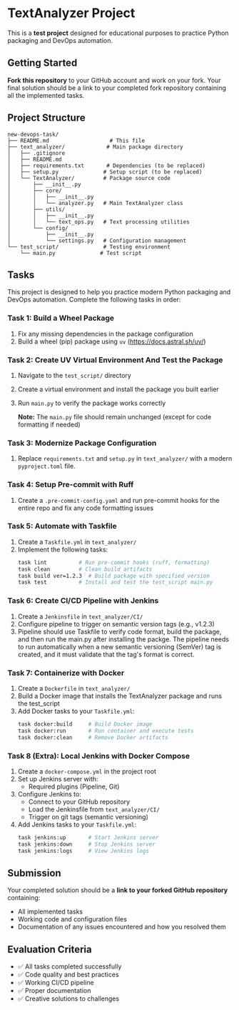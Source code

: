 # TextAnalyzer Project

This is a **test project** designed for educational purposes to practice Python packaging and DevOps automation.

## Getting Started

**Fork this repository** to your GitHub account and work on your fork. Your final solution should be a link to your completed fork repository containing all the implemented tasks.

## Project Structure

```
new-devops-task/
├── README.md                   # This file
├── text_analyzer/             # Main package directory
│   ├── .gitignore
│   ├── README.md
│   ├── requirements.txt       # Dependencies (to be replaced)
│   ├── setup.py              # Setup script (to be replaced)
│   └── TextAnalyzer/         # Package source code
│       ├── __init__.py
│       ├── core/
│       │   ├── __init__.py
│       │   └── analyzer.py   # Main TextAnalyzer class
│       ├── utils/
│       │   ├── __init__.py
│       │   └── text_ops.py   # Text processing utilities
│       └── config/
│           ├── __init__.py
│           └── settings.py   # Configuration management
└── test_script/              # Testing environment
    └── main.py              # Test script
```

## Tasks

This project is designed to help you practice modern Python packaging and DevOps automation. Complete the following tasks in order:

### Task 1: Build a Wheel Package

1. Fix any missing dependencies in the package configuration
2. Build a wheel (pip) package using `uv` (https://docs.astral.sh/uv/)

### Task 2: Create UV Virtual Environment And Test the Package

1. Navigate to the `test_script/` directory
2. Create a virtual environment and install the package you built earlier
3. Run `main.py` to verify the package works correctly
   
   **Note:** The `main.py` file should remain unchanged (except for code formatting if needed)

### Task 3: Modernize Package Configuration

1. Replace `requirements.txt` and `setup.py` in `text_analyzer/` with a modern `pyproject.toml` file.

### Task 4: Setup Pre-commit with Ruff

1. Create a `.pre-commit-config.yaml` and run pre-commit hooks for the entire repo and fix any code formatting issues

### Task 5: Automate with Taskfile

1. Create a `Taskfile.yml` in `text_analyzer/`
2. Implement the following tasks:
   ```bash
   task lint          # Run pre-commit hooks (ruff, formatting)
   task clean         # Clean build artifacts
   task build ver=1.2.3  # Build package with specified version
   task test          # Install and test the test_script main.py
   ```

### Task 6: Create CI/CD Pipeline with Jenkins

1. Create a `Jenkinsfile` in `text_analyzer/CI/`
2. Configure pipeline to trigger on semantic version tags (e.g., v1.2.3)
3. Pipeline should use Taskfile to verify code format, build the package, and then run the main.py after installing the packge.
   The pipeline needs to run automatically when a new semantic versioning (SemVer) tag is created, and it must validate that the tag's format is correct.

### Task 7: Containerize with Docker

1. Create a `Dockerfile` in `text_analyzer/`
2. Build a Docker image that installs the TextAnalyzer package and runs the test_script
3. Add Docker tasks to your `Taskfile.yml`:
   ```bash
   task docker:build     # Build Docker image
   task docker:run       # Run container and execute tests
   task docker:clean     # Remove Docker artifacts
   ```

### Task 8 (Extra): Local Jenkins with Docker Compose

1. Create a `docker-compose.yml` in the project root
2. Set up Jenkins server with:
   - Required plugins (Pipeline, Git)
3. Configure Jenkins to:
   - Connect to your GitHub repository
   - Load the Jenkinsfile from `text_analyzer/CI/`
   - Trigger on git tags (semantic versioning)
4. Add Jenkins tasks to your `Taskfile.yml`:
   ```bash
   task jenkins:up       # Start Jenkins server
   task jenkins:down     # Stop Jenkins server
   task jenkins:logs     # View Jenkins logs
   ```

## Submission

Your completed solution should be a **link to your forked GitHub repository** containing:
- All implemented tasks
- Working code and configuration files
- Documentation of any issues encountered and how you resolved them

## Evaluation Criteria

- ✅ All tasks completed successfully
- ✅ Code quality and best practices
- ✅ Working CI/CD pipeline
- ✅ Proper documentation
- ✅ Creative solutions to challenges

